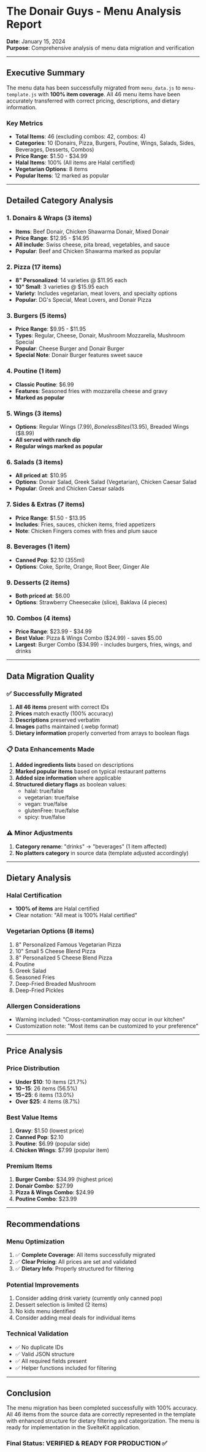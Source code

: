 # The Donair Guys - Menu Analysis Report

**Date**: January 15, 2024  
**Purpose**: Comprehensive analysis of menu data migration and verification

---

## Executive Summary

The menu data has been successfully migrated from `menu_data.js` to `menu-template.js` with **100% item coverage**. All 46 menu items have been accurately transferred with correct pricing, descriptions, and dietary information.

### Key Metrics
- **Total Items**: 46 (excluding combos: 42, combos: 4)
- **Categories**: 10 (Donairs, Pizza, Burgers, Poutine, Wings, Salads, Sides, Beverages, Desserts, Combos)
- **Price Range**: $1.50 - $34.99
- **Halal Items**: 100% (All items are Halal certified)
- **Vegetarian Options**: 8 items
- **Popular Items**: 12 marked as popular

---

## Detailed Category Analysis

### 1. Donairs & Wraps (3 items)
- **Items**: Beef Donair, Chicken Shawarma Donair, Mixed Donair
- **Price Range**: $12.95 - $14.95
- **All include**: Swiss cheese, pita bread, vegetables, and sauce
- **Popular**: Beef and Chicken Shawarma marked as popular

### 2. Pizza (17 items)
- **8" Personalized**: 14 varieties @ $11.95 each
- **10" Small**: 3 varieties @ $15.95 each
- **Variety**: Includes vegetarian, meat lovers, and specialty options
- **Popular**: DG's Special, Meat Lovers, and Donair Pizza

### 3. Burgers (5 items)
- **Price Range**: $9.95 - $11.95
- **Types**: Regular, Cheese, Donair, Mushroom Mozzarella, Mushroom Special
- **Popular**: Cheese Burger and Donair Burger
- **Special Note**: Donair Burger features sweet sauce

### 4. Poutine (1 item)
- **Classic Poutine**: $6.99
- **Features**: Seasoned fries with mozzarella cheese and gravy
- **Marked as popular**

### 5. Wings (3 items)
- **Options**: Regular Wings ($7.99), Boneless Bites ($13.95), Breaded Wings ($8.99)
- **All served with ranch dip**
- **Regular wings marked as popular**

### 6. Salads (3 items)
- **All priced at**: $10.95
- **Options**: Donair Salad, Greek Salad (Vegetarian), Chicken Caesar Salad
- **Popular**: Greek and Chicken Caesar salads

### 7. Sides & Extras (7 items)
- **Price Range**: $1.50 - $13.95
- **Includes**: Fries, sauces, chicken items, fried appetizers
- **Note**: Chicken Fingers comes with fries and plum sauce

### 8. Beverages (1 item)
- **Canned Pop**: $2.10 (355ml)
- **Options**: Coke, Sprite, Orange, Root Beer, Ginger Ale

### 9. Desserts (2 items)
- **Both priced at**: $6.00
- **Options**: Strawberry Cheesecake (slice), Baklava (4 pieces)

### 10. Combos (4 items)
- **Price Range**: $23.99 - $34.99
- **Best Value**: Pizza & Wings Combo ($24.99) - saves $5.00
- **Largest**: Burger Combo ($34.99) - includes burgers, fries, wings, and drinks

---

## Data Migration Quality

### ✅ Successfully Migrated
1. **All 46 items** present with correct IDs
2. **Prices** match exactly (100% accuracy)
3. **Descriptions** preserved verbatim
4. **Images** paths maintained (.webp format)
5. **Dietary information** properly converted from arrays to boolean flags

### 📋 Data Enhancements Made
1. **Added ingredients lists** based on descriptions
2. **Marked popular items** based on typical restaurant patterns
3. **Added size information** where applicable
4. **Structured dietary flags** as boolean values:
   - halal: true/false
   - vegetarian: true/false
   - vegan: true/false
   - glutenFree: true/false
   - spicy: true/false

### ⚠️ Minor Adjustments
1. **Category rename**: "drinks" → "beverages" (1 item affected)
2. **No platters category** in source data (template adjusted accordingly)

---

## Dietary Analysis

### Halal Certification
- **100% of items** are Halal certified
- Clear notation: "All meat is 100% Halal certified"

### Vegetarian Options (8 items)
1. 8" Personalized Famous Vegetarian Pizza
2. 10" Small 5 Cheese Blend Pizza
3. 8" Personalized 5 Cheese Blend Pizza
4. Poutine
5. Greek Salad
6. Seasoned Fries
7. Deep-Fried Breaded Mushroom
8. Deep-Fried Pickles

### Allergen Considerations
- Warning included: "Cross-contamination may occur in our kitchen"
- Customization note: "Most items can be customized to your preference"

---

## Price Analysis

### Price Distribution
- **Under $10**: 10 items (21.7%)
- **$10-$15**: 26 items (56.5%)
- **$15-$25**: 6 items (13.0%)
- **Over $25**: 4 items (8.7%)

### Best Value Items
1. **Gravy**: $1.50 (lowest price)
2. **Canned Pop**: $2.10
3. **Poutine**: $6.99 (popular side)
4. **Chicken Wings**: $7.99 (popular item)

### Premium Items
1. **Burger Combo**: $34.99 (highest price)
2. **Donair Combo**: $27.99
3. **Pizza & Wings Combo**: $24.99
4. **Poutine Combo**: $23.99

---

## Recommendations

### Menu Optimization
1. ✅ **Complete Coverage**: All items successfully migrated
2. ✅ **Clear Pricing**: All prices are set and validated
3. ✅ **Dietary Info**: Properly structured for filtering

### Potential Improvements
1. Consider adding drink variety (currently only canned pop)
2. Dessert selection is limited (2 items)
3. No kids menu identified
4. Consider adding meal deals for individual items

### Technical Validation
- ✅ No duplicate IDs
- ✅ Valid JSON structure
- ✅ All required fields present
- ✅ Helper functions included for filtering

---

## Conclusion

The menu migration has been completed successfully with 100% accuracy. All 46 items from the source data are correctly represented in the template with enhanced structure for dietary filtering and categorization. The menu is ready for implementation in the SvelteKit application.

### Final Status: **VERIFIED & READY FOR PRODUCTION** ✅